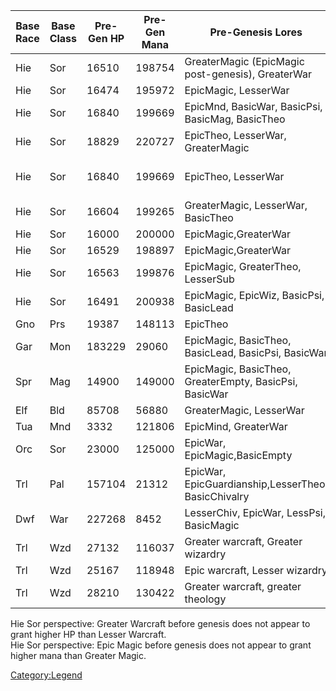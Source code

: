 | Base Race | Base Class | Pre-Gen HP | Pre-Gen Mana | Pre-Genesis Lores                                      | Post-Gen HP | Post-Gen Mana | Notes                                        |
|-----------|------------|------------|--------------|--------------------------------------------------------|-------------|---------------|----------------------------------------------|
| Hie       | Sor        | 16510      | 198754       | GreaterMagic (EpicMagic post-genesis), GreaterWar      | 111731      | 63326         |                                              |
| Hie       | Sor        | 16474      | 195972       | EpicMagic, LesserWar                                   | 65271       | 93218         |                                              |
| Hie       | Sor        | 16840      | 199669       | EpicMnd, BasicWar, BasicPsi, BasicMag, BasicTheo       | 47743       | 120021        |                                              |
| Hie       | Sor        | 18829      | 220727       | EpicTheo, LesserWar, GreaterMagic                      | 74889       | 89383         |                                              |
| Hie       | Sor        | 16840      | 199669       | EpicTheo, LesserWar                                    | 81059       | 68101         | Soothe/Genesis only, no useful combat spells |
| Hie       | Sor        | 16604      | 199265       | GreaterMagic, LesserWar, BasicTheo                     | 81284       | 79761         |                                              |
| Hie       | Sor        | 16000      | 200000       | EpicMagic,GreaterWar                                   | 81041       | 77015         |                                              |
| Hie       | Sor        | 16529      | 198897       | EpicMagic,GreaterWar                                   | 111482      | 61724         |                                              |
| Hie       | Sor        | 16563      | 199876       | EpicMagic, GreaterTheo, LesserSub                      | 49193       | 88487         |                                              |
| Hie       | Sor        | 16491      | 200938       | EpicMagic, EpicWiz, BasicPsi, BasicLead                | 25842       | 158844        |                                              |
| Gno       | Prs        | 19387      | 148113       | EpicTheo                                               | 55375       | 67767         |                                              |
| Gar       | Mon        | 183229     | 29060        | EpicMagic, BasicTheo, BasicLead, BasicPsi, BasicWar    | 124714      | 47334         |                                              |
| Spr       | Mag        | 14900      | 149000       | EpicMagic, BasicTheo, GreaterEmpty, BasicPsi, BasicWar | 32835       | 62350         |                                              |
| Elf       | Bld        | 85708      | 56880        | GreaterMagic, LesserWar                                | 87897       | 76007         |                                              |
| Tua       | Mnd        | 3332       | 121806       | EpicMind, GreaterWar                                   | 94270       | 85073         |                                              |
| Orc       | Sor        | 23000      | 125000       | EpicWar, EpicMagic,BasicEmpty                          | 147568      | 48312         |                                              |
| Trl       | Pal        | 157104     | 21312        | EpicWar, EpicGuardianship,LesserTheo, BasicChivalry    | 216389      | 9051          |                                              |
| Dwf       | War        | 227268     | 8452         | LesserChiv, EpicWar, LessPsi, BasicMagic               | 150114      | 23380         |                                              |
| Trl       | Wzd        | 27132      | 116037       | Greater warcraft, Greater wizardry                     | 121783      | 65612         |                                              |
| Trl       | Wzd        | 25167      | 118948       | Epic warcraft, Lesser wizardry                         | 181393      | 36790         |                                              |
| Trl       | Wzd        | 28210      | 130422       | Greater warcraft, greater theology                     | 171622      | 34810         |                                              |

Hie Sor perspective: Greater Warcraft before genesis does not appear to
grant higher HP than Lesser Warcraft.  
Hie Sor perspective: Epic Magic before genesis does not appear to grant
higher mana than Greater Magic.  

[Category:Legend](Category:Legend "wikilink")
